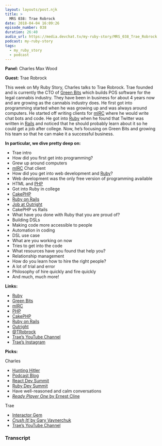 ```yaml
---
layout: layouts/post.njk
title: >
  MRS 038: Trae Robrock
date: 2018-04-04 16:09:26
episode_number: 038
duration: 26:40
audio_url: https://media.devchat.tv/my-ruby-story/MRS_038_Trae_Robrock.mp3
podcast: my-ruby-story
tags:
  - my_ruby_story
  - podcast
---
```


**Panel:** Charles Max Wood

**Guest:** Trae Robrock

This week on My Ruby Story, Charles talks to Trae Robrock. Trae founded and is currently the CTO of [Green Bits](https://www.greenbits.com/) which builds POS software for the legal cannabis industry. They have been in business for about 4 years now and are growing as the cannabis industry does. He first got into programming started when he was growing up and was always around computers. He started off writing clients for [mIRC](https://www.mirc.com/) where he would write chat bots and code. He got into [Ruby](https://www.ruby-lang.org/en/) when he found that Twitter was written in [Rails](http://rubyonrails.org/) and noticed that he should probably learn about it so he could get a job after college. Now, he’s focusing on Green Bits and growing his team so that he can make it a successful business.

**In particular, we dive pretty deep on:**

- Trae intro
- How did you first get into programming?
- Grew up around computers
- [mIRC](https://www.mirc.com/) Chat client
- How did you get into web development and [Ruby](https://www.ruby-lang.org/en/)?
- Web development was the only free version of programming available
- HTML and [PHP](http://www.php.net/)
- Got into Ruby in college
- [CakePHP](https://cakephp.org/)
- [Ruby on Rails](http://rubyonrails.org/)
- [Job at Outright](http://outright.com/)
- CakePHP vs Rails
- What have you done with Ruby that you are proud of?
- Building DSLs
- Making code more accessible to people
- Automation in coding
- DSL use case
- What are you working on now
- Tries to get into the code
- What resources have you found that help you?
- Relationship management
- How do you learn how to hire the right people?
- A lot of trial and error
- Philosophy of hire quickly and fire quickly
- And much, much more!

**Links:**

- [Ruby](https://www.ruby-lang.org/en/)
- [Green Bits](https://www.greenbits.com/)
- [mIRC](https://www.mirc.com/)
- [PHP](http://www.php.net/)
- [CakePHP](https://cakephp.org/)
- [Ruby on Rails](http://rubyonrails.org/)
- [Outright](http://outright.com/)
- [@TRobrock](https://twitter.com/trobrock?ref_src=twsrc%255Egoogle%257Ctwcamp%255Eserp%257Ctwgr%255Eauthor)
- [Trae’s YouTube Channel](https://www.youtube.com/user/trobrock)
- [Trae’s Instagram](https://www.instagram.com/trobrock/)

**Picks:**

Charles

- [Hunting Hitler](https://www.history.com/shows/hunting-hitler)
- [Podcast Blog](https://podwrench.com/blog)
- [React Dev Summit](https://reactdevsummit.com/)
- [Ruby Dev Summit](https://rubydevsummit.com/)
- Have well-reasoned and calm conversations
- [_Ready Player One_ by Ernest Cline](https://www.amazon.com/Ready-Player-One-Ernest-Cline/dp/0307887448)

Trae

- [Interactor Gem](https://rubygems.org/gems/interactor-rails/versions/2.1.1)
- [_Crush It!_ by Gary Vaynerchuk](https://www.amazon.com/Crush-Time-Cash-Your-Passion/dp/B0032Z3LRO/ref=tmm_aud_swatch_0?_encoding=UTF8&qid=&sr=)
- [Trae’s YouTube Channel](https://www.youtube.com/user/trobrock)

### Transcript
